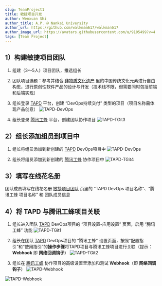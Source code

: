 ```yaml
---
slug: TeamProject1
title: 敏捷项目开发
author: Wenxuan Shi
author_title: A.P. @ Nankai University
author_url: https://github.com/walkman617/walkman617
author_image_url: https://avatars.githubusercontent.com/u/9105499?v=4
tags: [Team Project]
---
```


## 1）构建敏捷项目团队
1. 组建（3～5人）项目团队，推选组长
2. 团队项目选题：参考并结合 [非物质文化遗产](https://www.ihchina.cn/) 里的中国传统文化元素进行自由构思，进行原创性软件产品的设计与开发（技术栈不限，但需要同时包括前端和后端实现）
3. 组长登录 [TAPD](https://www.tapd.cn/) 平台，创建 “DevOps持续交付” 类型的项目（项目名称需体现产品创意）
![TAPD-DevOps](/img/tutorial/tapd-devops.png)

4. 组长登录 [腾讯工蜂](https://code.tencent.com/) 平台，创建团队协作项目
![TAPD-TGit3](/img/tutorial/tapd-tgit3.jpg)

## 2）组长添加组员到项目中
1. 组长将组员添加到新创建的 [TAPD](https://www.tapd.cn/) DevOps项目中
![TAPD-DevOps](/img/tutorial/tapd-devops2.jpg)

2. 组长将组员添加到新创建的 [腾讯工蜂](https://code.tencent.com/) 协作项目中
![TAPD-TGit4](/img/tutorial/tapd-tgit4.jpg)

## 3）填写在线花名册
团队成员填写在线花名册 [敏捷项目团队](https://docs.qq.com/sheet/DYnRhc1ZZTkhVeGFH?tab=kday2z) 页里的 “TAPD DevOps 项目名称”、“腾讯工蜂 项目名称” 和 团队成员信息


## 4）将 TAPD 与腾讯工蜂项目关联
1. 组长进入团队 [TAPD](https://www.tapd.cn/) DevOps项目的 “项目设置-应用设置” 页面，启用 “腾讯工蜂” 功能
![TAPD-TGit1](/img/tutorial/tapd-tgit1.jpg)

2. 组长在团队 [TAPD](https://www.tapd.cn/) DevOps项目的 “腾讯工蜂” 设置页面，按照“配置指引”和“使用指引”的**操作步骤**将TAPD项目与腾讯工蜂项目进行关联（提示：**Webhook** 即 **网络回调钩子**）
![TAPD-TGit2](/img/tutorial/tapd-tgit2.jpg)

3. 组长在 [腾讯工蜂](https://code.tencent.com/) 协作项目的高级设置里添加和测试 **Webhook**（即 **网络回调钩子**）
![TAPD-Webhook](/img/tutorial/tgit-webhook.jpg)

![TAPD-Webhook](/img/tutorial/tgit-webhook-test.png)
